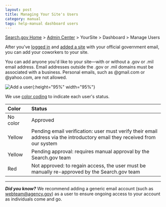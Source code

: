 ```yaml
---
layout: post
title: Managing Your Site's Users
category: manual
tags: help-manual dashboard users
---
```


[Search.gov Home](/index.html) > [Admin Center](https://search.usa.gov/sites/) > YourSite > Dashboard > Manage Users

After you've [logged in](https://search.usa.gov/sites/) and [added a site](/manual/add-site.html) with your official government email, you can add your coworkers to your site.

You can add anyone you'd like to your site&mdash;with or without a .gov or .mil email address. Email addresses outside the .gov or .mil domains must be associated with a business. Personal emails, such as @gmail.com or @yahoo.com, are not allowed.

![Add a user](https://d3qcdigd1fhos0.cloudfront.net/blog/img/user.png){:height="95%" width="95%"}

We use [color coding](/manual/color-codes.html) to indicate each user's status. 

| Color | Status | 
| :------------ | :---------------------------------- |
| No color&nbsp;&nbsp;&nbsp; | Approved&nbsp;&nbsp;&nbsp;&nbsp;&nbsp;&nbsp;&nbsp;&nbsp;&nbsp; |
| Yellow  | Pending email verification: user must verify their email address via the introductory email they received from our system |
| Yellow  | Pending approval: requires manual approval by the Search.gov team |
| Red   | Not approved: to regain access, the user must be manually re-approved by the Search.gov team |

---

***Did you know?*** We recommend adding a generic email account (such as webteam@agency.gov) as a user to ensure ongoing access to your account as individuals come and go.
